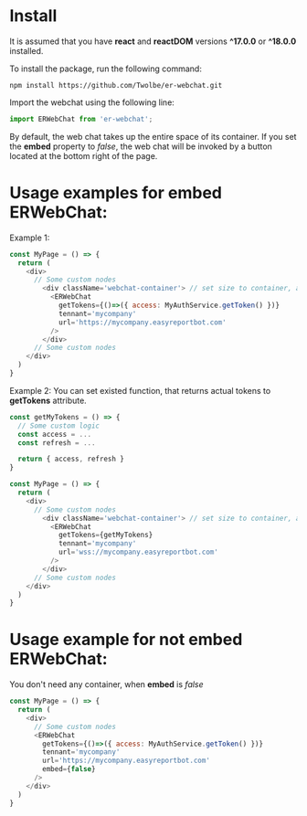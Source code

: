# Install 

It is assumed that you have **react** and **reactDOM** versions **^17.0.0** or **^18.0.0** installed.

To install the package, run the following command:
```console
npm install https://github.com/Twolbe/er-webchat.git
```

Import the webchat using the following line:
```js
import ERWebChat from 'er-webchat';
```

By default, the web chat takes up the entire space of its container. 
If you set the **embed** property to _false_, the web chat will be invoked by a button located at the bottom right of the page.

# Usage examples for embed ERWebChat: 

Example 1:

```js
const MyPage = () => {
  return (
    <div>
      // Some custom nodes
        <div className='webchat-container'> // set size to container, and webchat will take up all the space
          <ERWebChat 
            getTokens={()=>({ access: MyAuthService.getToken() })}
            tennant='mycompany'
            url='https://mycompany.easyreportbot.com'
          />
        </div>
      // Some custom nodes
    </div>
  )
}
```

Example 2:
You can set existed function, that returns actual tokens to **getTokens** attribute. 

```js
const getMyTokens = () => {
  // Some custom logic
  const access = ...
  const refresh = ...

  return { access, refresh }
}

const MyPage = () => {
  return (
    <div>
      // Some custom nodes
        <div className='webchat-container'> // set size to container, and webchat will take up all the space
          <ERWebChat 
            getTokens={getMyTokens}
            tennant='mycompany'
            url='wss://mycompany.easyreportbot.com'
          />
        </div>
      // Some custom nodes
    </div>
  )
}
```


# Usage example for not embed ERWebChat:

You don't need any container, when **embed** is _false_

```js
const MyPage = () => {
  return (
    <div>
      // Some custom nodes
      <ERWebChat 
        getTokens={()=>({ access: MyAuthService.getToken() })}
        tennant='mycompany'
        url='https://mycompany.easyreportbot.com'
        embed={false}
      />
    </div>
  )
}
```
